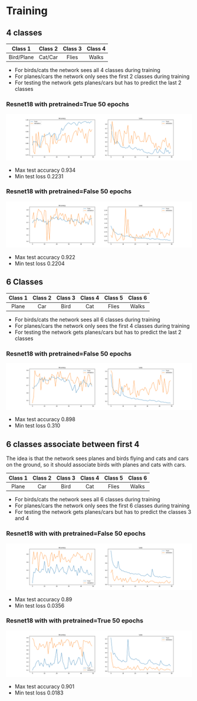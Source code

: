 # Training

## 4 classes

|  Class 1   | Class 2 | Class 3 | Class 4 |
| :--------: | :-----: | :-----: | :-----: |
| Bird/Plane | Cat/Car |  Flies  |  Walks  |

- For birds/cats the network sees all 4 classes during training
- For planes/cars the network only sees the first 2 classes during training
- For testing the network gets planes/cars but has to predict the last 2 classes 

### Resnet18 with pretrained=True 50 epochs

![figure](figures/resnet18_pretrained_4_classes.png)
- Max test accuracy 0.934
- Min test loss 0.2231



### Resnet18 with pretrained=False 50 epochs

![figure](figures/resnet18_not_pretrained_4_classes.png)
- Max test accuracy 0.922 
- Min test loss 0.2204

## 6 Classes

| Class 1 | Class 2 | Class 3 | Class 4 | Class 5 | Class 6 |
| :-----: | :-----: | :-----: | :-----: | :-----: | :-----: |
|  Plane  |   Car   |  Bird   |   Cat   |  Flies  |  Walks  |

- For birds/cats the network sees all 6 classes during training
- For planes/cars the network only sees the first 4 classes during training
- For testing the network gets planes/cars but has to predict the last 2 classes 

### Resnet18  with pretrained=False 50 epochs

![figure](figures/resnet18_not_pretrained_6_classes.png)
- Max test accuracy 0.898
- Min test loss 0.310

## 6 classes associate between first 4

The idea is that the network sees planes and birds flying and cats and cars on the ground, so it should associate birds with planes and cats with cars.

| Class 1 | Class 2 | Class 3 | Class 4 | Class 5 | Class 6 |
| :-----: | :-----: | :-----: | :-----: | :-----: | :-----: |
|  Plane  |   Car   |  Bird   |   Cat   |  Flies  |  Walks  |

- For birds/cats the network sees all 6 classes during training
- For planes/cars the network only sees the first 6 classes during training
- For testing the network gets planes/cars but has to predict the classes 3 and 4

### Resnet18 with with pretrained=False 50 epochs

![figure](figures/resnet18_not_pretrained_6_classes_predict_first.png)
- Max test accuracy 0.89
- Min test loss 0.0356


### Resnet18 with with pretrained=True 50 epochs

![figure](figures/resnet18_pretrained_6_classes_predict_first.png)
- Max test accuracy 0.901
- Min test loss 0.0183